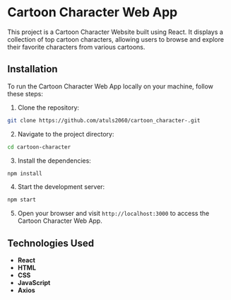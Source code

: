 # Cartoon Character Web App

This project is a Cartoon Character Website built using React. It displays a collection of top cartoon characters, allowing users to browse and explore their favorite characters from various cartoons.


## Installation

To run the Cartoon Character Web App locally on your machine, follow these steps:

1. Clone the repository:

```bash
git clone https://github.com/atuls2060/cartoon_character-.git
```

2. Navigate to the project directory:

```bash
cd cartoon-character
```

3. Install the dependencies:

```bash
npm install
```

4. Start the development server:

```bash
npm start
```

5. Open your browser and visit `http://localhost:3000` to access the Cartoon Character Web App.

## Technologies Used

- **React**
- **HTML**
- **CSS**
- **JavaScript**
- **Axios**
